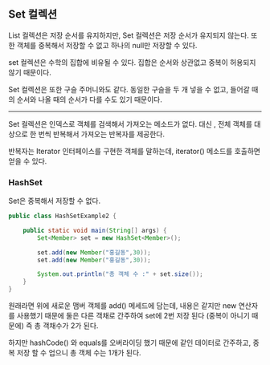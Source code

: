 ## Set 컬렉션

List 컬렉션은 저장 순서를 유지하지만,
Set 컬렉션은 저장 순서가 유지되지 않는다. 
또한 객체를 중복해서 저장할 수 없고 하나의 null만 저장할 수 있다.

set 컬렉션은 수학의 집합에 비유될 수 있다.
집합은 순서와 상관없고 중복이 허용되지 않기 때문이다.

Set 컬렉션은 또한 구슬 주머니와도 같다.
동일한 구슬을 두 개 넣을 수 없고, 
들어갈 때의 순서와 나올 때의 순서가 다를 수도 있기 때문이다.

********

Set 컬렉션은 인덱스로 객체를 검색해서 가져오는 메소드가 없다.
대신 , 전체 객체를 대상으로 한 번씩 반복해서 가져오는 반복자를 제공한다.

반복자는 Iterator 인터페이스를 구현한 객체를 말하는데, 
iterator() 메소드를 호출하면 얻을 수 있다.

### HashSet

Set은 중복해서 저장할 수 없다.
```java
public class HashSetExample2 {

    public static void main(String[] args) {
        Set<Member> set = new HashSet<Member>();

        set.add(new Member("홍길동",30));
        set.add(new Member("홍길동",30));

        System.out.println("총 객체 수 :" + set.size());
    }
}

```

원래라면 위에 새로운 맴버 객체를 add() 메세드에 담는데,
내용은 같지만 new 연산자를 사용했기 때문에
둘은 다른 객채로 간주하여 set에 2번 저장 된다 (중복이 아니기 때문에)
즉 총 객채수가 2가 된다.

하지만 hashCode() 와 equals를 오버라이딩 했기 때문에
같인 데이터로 간주하고, 중복 저장 할 수 업으니 총 객체 수는 1개가 된다.
